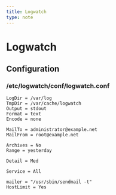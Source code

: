 ```yaml
---
title: Logwatch
type: note
---
```


# Logwatch

## Configuration

### /etc/logwatch/conf/logwatch.conf

```
LogDir = /var/log
TmpDir = /var/cache/logwatch
Output = stdout
Format = text
Encode = none

MailTo = administrator@example.net
MailFrom = root@example.net

Archives = No
Range = yesterday

Detail = Med

Service = All

mailer = "/usr/sbin/sendmail -t"
HostLimit = Yes
```

